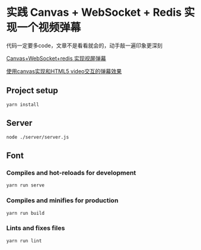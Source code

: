 # 实践 Canvas + WebSocket + Redis 实现一个视频弹幕

代码一定要多code，文章不是看看就会的，动手敲一遍印象更深刻

[Canvas+WebSocket+redis 实现视屏弹幕](https://juejin.im/post/5b579457f265da0fae4f2530)

[使用canvas实现和HTML5 video交互的弹幕效果](https://www.zhangxinxu.com/wordpress/2017/09/html5-canvas-video-barrage/)

## Project setup
```
yarn install
```
## Server

```
node ./server/server.js
```

## Font
### Compiles and hot-reloads for development
```
yarn run serve
```

### Compiles and minifies for production
```
yarn run build
```

### Lints and fixes files
```
yarn run lint
```


